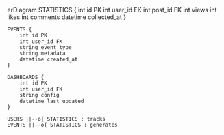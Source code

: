 erDiagram
    STATISTICS {
        int id PK
        int user_id FK
        int post_id FK
        int views
        int likes
        int comments
        datetime collected_at
    }

    EVENTS {
        int id PK
        int user_id FK
        string event_type
        string metadata
        datetime created_at
    }

    DASHBOARDS {
        int id PK
        int user_id FK
        string config
        datetime last_updated
    }

    USERS ||--o{ STATISTICS : tracks
    EVENTS ||--o{ STATISTICS : generates

